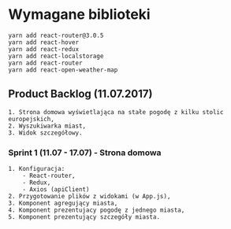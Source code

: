 # Wymagane biblioteki
    yarn add react-router@3.0.5
    yarn add react-hover
    yarn add react-redux
    yarn add react-localstorage
    yarn add react-router
    yarn add react-open-weather-map

## Product Backlog (11.07.2017)
    1. Strona domowa wyświetlająca na stałe pogodę z kilku stolic europejskich,
    2. Wyszukiwarka miast,
    3. Widok szczegółowy.


### Sprint 1 (11.07 - 17.07) - Strona domowa
    1. Konfiguracja:
        - React-router,  
        - Redux,  
        - Axios (apiClient)   
    2. Przygotowanie plików z widokami (w App.js),
    3. Komponent agregujący miasta,
    4. Komponent prezentujacy pogodę z jednego miasta,
    5. Komponent prezentujący szczegóły miasta.
